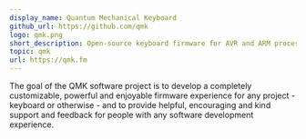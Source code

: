 ```yaml
---
display_name: Quantum Mechanical Keyboard
github_url: https://github.com/qmk
logo: qmk.png
short_description: Open-source keyboard firmware for AVR and ARM processors.
topic: qmk
url: https://qmk.fm
---
```


The goal of the QMK software project is to develop a completely customizable,
powerful and enjoyable firmware experience for any project - keyboard or
otherwise - and to provide helpful, encouraging and kind support and feedback
for people with any software development experience.
